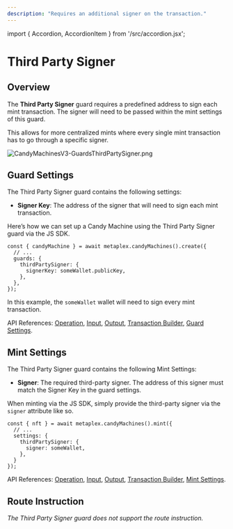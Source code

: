 ```yaml
---
description: "Requires an additional signer on the transaction."
---
```


import { Accordion, AccordionItem } from '/src/accordion.jsx';

# Third Party Signer

## Overview

The **Third Party Signer** guard requires a predefined address to sign each mint transaction. The signer will need to be passed within the mint settings of this guard.

This allows for more centralized mints where every single mint transaction has to go through a specific signer.

![CandyMachinesV3-GuardsThirdPartySigner.png](/assets/candy-machine-v3/CandyMachinesV3-GuardsThirdPartySigner.png#radius)

## Guard Settings

The Third Party Signer guard contains the following settings:

- **Signer Key**: The address of the signer that will need to sign each mint transaction.

<Accordion>
<AccordionItem title="JS SDK" open={true}>
<div className="accordion-item-padding">

Here’s how we can set up a Candy Machine using the Third Party Signer guard via the JS SDK.

```tsx
const { candyMachine } = await metaplex.candyMachines().create({
  // ...
  guards: {
    thirdPartySigner: {
      signerKey: someWallet.publicKey,
    },
  },
});
```

In this example, the `someWallet` wallet will need to sign every mint transaction.

API References: [Operation](https://metaplex-foundation.github.io/js/classes/js.CandyMachineClient.html#create), [Input](https://metaplex-foundation.github.io/js/types/js.CreateCandyMachineInput.html), [Output](https://metaplex-foundation.github.io/js/types/js.CreateCandyMachineOutput.html), [Transaction Builder](https://metaplex-foundation.github.io/js/classes/js.CandyMachineBuildersClient.html#create), [Guard Settings](https://metaplex-foundation.github.io/js/types/js.ThirdPartySignerGuardSettings.html).

</div>
</AccordionItem>
</Accordion>    

## Mint Settings

The Third Party Signer guard contains the following Mint Settings:

- **Signer**: The required third-party signer. The address of this signer must match the Signer Key in the guard settings.

<Accordion>
<AccordionItem title="JS SDK" open={true}>
<div className="accordion-item-padding">

When minting via the JS SDK, simply provide the third-party signer via the `signer` attribute like so.

```tsx
const { nft } = await metaplex.candyMachines().mint({
  // ...
  settings: {
    thirdPartySigner: {
      signer: someWallet,
    },
  }
});
```

API References: [Operation](https://metaplex-foundation.github.io/js/classes/js.CandyMachineClient.html#mint), [Input](https://metaplex-foundation.github.io/js/types/js.MintFromCandyMachineInput.html), [Output](https://metaplex-foundation.github.io/js/types/js.MintFromCandyMachineOutput.html), [Transaction Builder](https://metaplex-foundation.github.io/js/classes/js.CandyMachineBuildersClient.html#mint), [Mint Settings](https://metaplex-foundation.github.io/js/types/js.ThirdPartySignerGuardMintSettings.html).

</div>
</AccordionItem>
</Accordion>    

## Route Instruction

*The Third Party Signer guard does not support the route instruction.*
